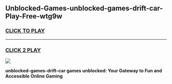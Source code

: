 
## Unblocked-Games-unblocked-games-drift-car-Play-Free-wtg9w
<h3>
<a href="https://premium76.site?title=unblocked-games-drift-car&ref=23A">CLICK TO PLAY</a></h3>
<hr>

<h3>
<a href="https://premium76.site?title=unblocked-games-drift-car&ref=23A">CLICK 2 PLAY</a>
  
</h3>

<a href="https://premium76.site?title=unblocked-games-drift-car&ref=23A"><img src="https://clearcache.store/games.png"></a>


**unblocked-games-drift-car games unblocked: Your Gateway to Fun and Accessible Online Gaming**
